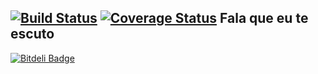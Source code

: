 [![Build Status](https://snap-ci.com/riquellopes/fala-que-eu-te-escuto/branch/master/build_image)](https://snap-ci.com/riquellopes/fala-que-eu-te-escuto/branch/master)
[![Coverage Status](https://coveralls.io/repos/riquellopes/fala-que-eu-te-escuto/badge.svg?branch=master&service=github)](https://coveralls.io/github/riquellopes/fala-que-eu-te-escuto?branch=master)
Fala que eu te escuto
---------------------


[![Bitdeli Badge](https://d2weczhvl823v0.cloudfront.net/riquellopes/fala-que-eu-te-escuto/trend.png)](https://bitdeli.com/free "Bitdeli Badge")

